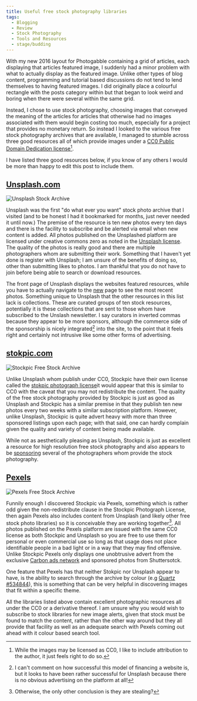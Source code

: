 ```yaml
---
title: Useful free stock photography libraries
tags:
  - Blogging
  - Review
  - Stock Photography
  - Tools and Resources
  - stage/budding
---
```


With my new 2016 layout for Photogabble containing a grid of articles, each displaying that articles featured image, I suddenly had a minor problem with what to actually display as the featured image. Unlike other types of blog content, programming and tutorial based discussions do not tend to lend themselves to having featured images. I did originally place a colourful rectangle with the posts category within but that began to look weird and boring when there were several within the same grid.

Instead, I chose to use stock photography, choosing images that conveyed the meaning of the articles for articles that otherwise had no images associated with them would begin costing too much, especially for a project that provides no monetary return. So instead I looked to the various free stock photography archives that are available, I managed to stumble across three good resources all of which provide images under a [CC0 Public Domain Dedication license](http://creativecommons.org/publicdomain/zero/1.0/)[^1].

I have listed three good resources below, if you know of any others I would be more than happy to edit this post to include them.

## [Unsplash.com](https://unsplash.com/)

![Unsplash Stock Archive](/img/really-useful-free-stock-photography-archives-unsplash.png)

Unsplash was the first "do what ever you want" stock photo archive that I visited (and to be honest I had it bookmarked for months, just never needed it until now.) The premise of the resource is ten new photos every ten days and there is the facility to subscribe and be alerted via email when new content is added. All photos published on the Unsplashed platform are licensed under creative commons zero as noted in the [Unsplash license](https://unsplash.com/license). The quality of the photos is really good and there are multiple photographers whom are submitting their work. Something that I haven't yet done is register with Unsplash; I am unsure of the benefits of doing so, other than submitting likes to photos. I am thankful that you do not have to join before being able to search or download resources.

The front page of Unsplash displays  the websites featured resources, while you have to actually navigate to the [new](https://unsplash.com/new) page to see the most recent photos. Something unique to Unsplash that the other resources in this list lack is collections. These are curated groups of ten stock resources, potentially it is these collections that are sent to those whom have subscribed to the Unslash newsletter. I say curators in inverted commas because they appear to be more sponsors, although the commerce side of the sponsorship is nicely integrated[^2] into the site, to the point that it feels right and certainly not intrusive like some other forms of advertising.

## [stokpic.com](http://stokpic.com/)

![Stockpic Free Stock Archive](/img/really-useful-free-stock-photography-archives-stockpic.png)

Unlike Unsplash whom publish under CC0, Stockpic have their own license called the [stokpic photograph license](http://stokpic.com/license/)it would appear that this is similar to CC0 with the caveat that you may not redistribute the content. The quality of the free stock photography provided by Stockpic is just as good as Unsplash and Stockpic has a similar premise in that they publish ten new photos every two weeks with a similar subscription platform. However, unlike Unsplash, Stockpic is quite advert heavy with more than three sponsored listings upon each page; with that said, one can hardly complain given the quality and variety of content being made available.

While not as aesthetically pleasing as Unsplash, Stockpic is just as excellent a resource for high resolution free stock photography and also appears to be [sponsoring](http://stokpic.com/sponsored-artists/) several of the photographers whom provide the stock photography.

## [Pexels](https://www.pexels.com/)

![Pexels Free Stock Archive](/img/really-useful-free-stock-photography-archives-pexels.png)

Funnily enough I discovered Stockpic via Pexels, something which is rather odd given the non-redistribute clause in the Stockpic Photograph License, then again Pexels also includes content from Unsplash (and likely other free stock photo libraries) so it is conceivable they are working together[^3]. All photos published on the Pexels platform are issued with the same CC0 license as both Stockpic and Unsplash so you are free to use them for personal or even commercial use so long as that usage does not place identifiable people in a bad light or in a way that they may find offensive. Unlike Stockpic Pexels only displays one unobtrusive advert from the exclusive [Carbon ads network](http://carbonads.net/) and sponsored photos from Shuttersotck.

One feature that Pexels has that neither Stokpic nor Unsplash appear to have, is the ability to search through the archive by colour (e.g [Quartz #534844](https://www.pexels.com/search/color:%20%23534844/)), this is something that can be very helpful in discovering images that fit within a specific theme.

All the libraries listed above contain excellent photographic resources all under the CC0 or a derivative thereof. I am unsure why you would wish to subscribe to stock libraries for new image alerts, given that stock must be found to match the content, rather than the other way around but they all provide that facility as well as an adequate search with Pexels coming out ahead with it colour based search tool.

[^1]: While the images may be licensed as CC0, I like to include attribution to the author, it just feels right to do so.
[^2]: I can't comment on how successful this model of financing a website is, but it looks to have been rather successful for Unsplash because there is no obvious advertising on the platform at all!
[^3]: Otherwise, the only other conclusion is they are stealing?
